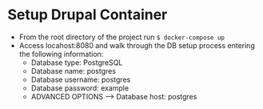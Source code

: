 # Setup Drupal Container

* From the root directory of the project run `$ docker-compose up`
* Access locahost:8080 and walk through the DB setup process entering the following information:
  *  Database type: PostgreSQL
  *  Database name: postgres
  *  Database username: postgres
  *  Database password: example
  *  ADVANCED OPTIONS --> Database host: postgres
